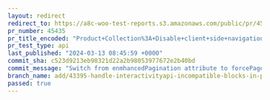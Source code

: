 ```yaml
---
layout: redirect
redirect_to: https://a8c-woo-test-reports.s3.amazonaws.com/public/pr/45435/api/index.html
pr_number: 45435
pr_title_encoded: "Product+Collection%3A+Disable+client+side+navigation+if+blocks+incompatible+with+Interactivity+API+are+detected"
pr_test_type: api
last_published: "2024-03-13 08:45:59 +0000"
commit_sha: c523d9213eb98321d22a2b98053977672e2b40bd
commit_message: "Switch from enmhancedPagination attribute to forcePageReload"
branch_name: add/43395-handle-interactivityapi-incompatible-blocks-in-product-collection-block
passed: true
---
```

